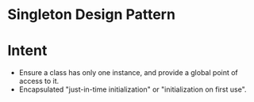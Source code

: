 # Singleton Design Pattern

# Intent
- Ensure a class has only one instance, and provide a global point of access to it.
- Encapsulated "just-in-time initialization" or "initialization on first use".